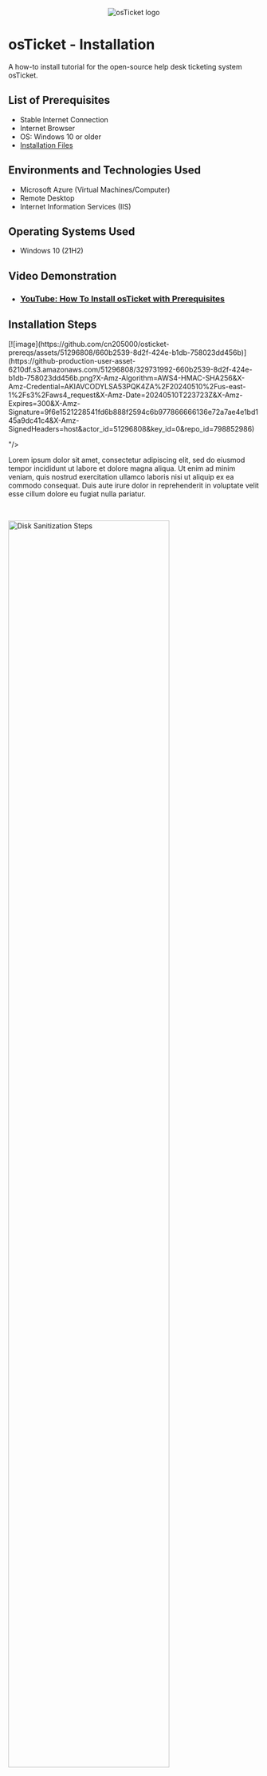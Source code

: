 <p align="center">
<img src="https://i.imgur.com/Clzj7Xs.png" alt="osTicket logo"/>
</p>

<h1>osTicket - Installation</h1>
A how-to install tutorial for the open-source help desk ticketing system osTicket.<br />

<h2>List of Prerequisites</h2>

- Stable Internet Connection
- Internet Browser
- OS: Windows 10 or older
- <a href="https://drive.google.com/drive/u/2/folders/1APMfNyfNzcxZC6EzdaNfdZsUwxWYChf6">Installation Files</a></h3>


<h2>Environments and Technologies Used</h2>

- Microsoft Azure (Virtual Machines/Computer)
- Remote Desktop
- Internet Information Services (IIS)

<h2>Operating Systems Used </h2>

- Windows 10</b> (21H2)
  
<h2>Video Demonstration</h2>

- ### [YouTube: How To Install osTicket with Prerequisites](https://www.youtube.com)
  
<h2>Installation Steps</h2>

<p>
[![image](https://github.com/cn205000/osticket-prereqs/assets/51296808/660b2539-8d2f-424e-b1db-758023dd456b)](https://github-production-user-asset-6210df.s3.amazonaws.com/51296808/329731992-660b2539-8d2f-424e-b1db-758023dd456b.png?X-Amz-Algorithm=AWS4-HMAC-SHA256&X-Amz-Credential=AKIAVCODYLSA53PQK4ZA%2F20240510%2Fus-east-1%2Fs3%2Faws4_request&X-Amz-Date=20240510T223723Z&X-Amz-Expires=300&X-Amz-Signature=9f6e1521228541fd6b888f2594c6b977866666136e72a7ae4e1bd145a9dc41c4&X-Amz-SignedHeaders=host&actor_id=51296808&key_id=0&repo_id=798852986)

"/>
</p>
<p>
Lorem ipsum dolor sit amet, consectetur adipiscing elit, sed do eiusmod tempor incididunt ut labore et dolore magna aliqua. Ut enim ad minim veniam, quis nostrud exercitation ullamco laboris nisi ut aliquip ex ea commodo consequat. Duis aute irure dolor in reprehenderit in voluptate velit esse cillum dolore eu fugiat nulla pariatur.
</p>
<br />

<p>
<img src="https://i.imgur.com/DJmEXEB.png" height="80%" width="80%" alt="Disk Sanitization Steps"/>
</p>
<p>
Lorem ipsum dolor sit amet, consectetur adipiscing elit, sed do eiusmod tempor incididunt ut labore et dolore magna aliqua. Ut enim ad minim veniam, quis nostrud exercitation ullamco laboris nisi ut aliquip ex ea commodo consequat. Duis aute irure dolor in reprehenderit in voluptate velit esse cillum dolore eu fugiat nulla pariatur.
</p>
<br />

<p>
<img src="https://i.imgur.com/DJmEXEB.png" height="80%" width="80%" alt="Disk Sanitization Steps"/>
</p>
<p>
Lorem ipsum dolor sit amet, consectetur adipiscing elit, sed do eiusmod tempor incididunt ut labore et dolore magna aliqua. Ut enim ad minim veniam, quis nostrud exercitation ullamco laboris nisi ut aliquip ex ea commodo consequat. Duis aute irure dolor in reprehenderit in voluptate velit esse cillum dolore eu fugiat nulla pariatur.
</p>
<br />
